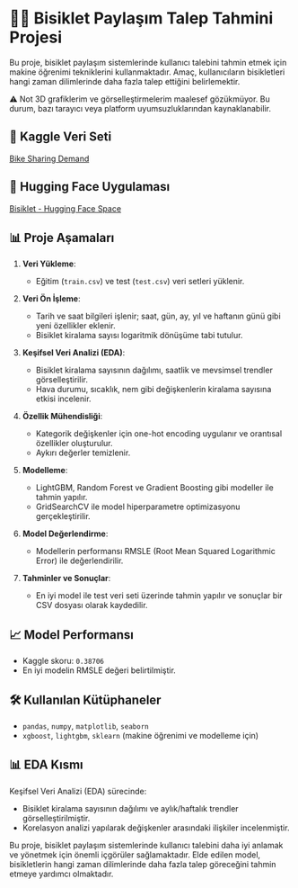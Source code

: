 # 🚴‍♂️ Bisiklet Paylaşım Talep Tahmini Projesi

Bu proje, bisiklet paylaşım sistemlerinde kullanıcı talebini tahmin etmek için makine öğrenimi tekniklerini kullanmaktadır. Amaç, kullanıcıların bisikletleri hangi zaman dilimlerinde daha fazla talep ettiğini belirlemektir.

⚠️ Not
3D grafiklerim ve görselleştirmelerim maalesef gözükmüyor. Bu durum, bazı tarayıcı veya platform uyumsuzluklarından kaynaklanabilir.

## 🔗 Kaggle Veri Seti
[Bike Sharing Demand](https://www.kaggle.com/c/bike-sharing-demand)

## 🔗 Hugging Face Uygulaması
[Bisiklet - Hugging Face Space](https://huggingface.co/spaces/btulftma/bike)

## 📊 Proje Aşamaları
1. **Veri Yükleme**:
   - Eğitim (`train.csv`) ve test (`test.csv`) veri setleri yüklenir.

2. **Veri Ön İşleme**:
   - Tarih ve saat bilgileri işlenir; saat, gün, ay, yıl ve haftanın günü gibi yeni özellikler eklenir.
   - Bisiklet kiralama sayısı logaritmik dönüşüme tabi tutulur.

3. **Keşifsel Veri Analizi (EDA)**:
   - Bisiklet kiralama sayısının dağılımı, saatlik ve mevsimsel trendler görselleştirilir.
   - Hava durumu, sıcaklık, nem gibi değişkenlerin kiralama sayısına etkisi incelenir.

4. **Özellik Mühendisliği**:
   - Kategorik değişkenler için one-hot encoding uygulanır ve orantısal özellikler oluşturulur.
   - Aykırı değerler temizlenir.

5. **Modelleme**:
   - LightGBM, Random Forest ve Gradient Boosting gibi modeller ile tahmin yapılır.
   - GridSearchCV ile model hiperparametre optimizasyonu gerçekleştirilir.

6. **Model Değerlendirme**:
   - Modellerin performansı RMSLE (Root Mean Squared Logarithmic Error) ile değerlendirilir.

7. **Tahminler ve Sonuçlar**:
   - En iyi model ile test veri seti üzerinde tahmin yapılır ve sonuçlar bir CSV dosyası olarak kaydedilir.

## 📈 Model Performansı
- Kaggle skoru: `0.38706`
- En iyi modelin RMSLE değeri belirtilmiştir.

## 🛠️ Kullanılan Kütüphaneler
- `pandas`, `numpy`, `matplotlib`, `seaborn`
- `xgboost`, `lightgbm`, `sklearn` (makine öğrenimi ve modelleme için)

## 📊 EDA Kısmı
Keşifsel Veri Analizi (EDA) sürecinde:
- Bisiklet kiralama sayısının dağılımı ve aylık/haftalık trendler görselleştirilmiştir.
- Korelasyon analizi yapılarak değişkenler arasındaki ilişkiler incelenmiştir.

Bu proje, bisiklet paylaşım sistemlerinde kullanıcı talebini daha iyi anlamak ve yönetmek için önemli içgörüler sağlamaktadır. Elde edilen model, bisikletlerin hangi zaman dilimlerinde daha fazla talep göreceğini tahmin etmeye yardımcı olmaktadır.
